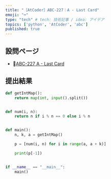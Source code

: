 ```yaml
---
title: "［AtCoder］ABC-227｜A - Last Card"
emoji: "⌨️"
type: "tech" # tech: 技術記事 / idea: アイデア
topics: ['python', 'AtCoder', 'abc']
published: true
---
```


## 設問ページ

- 🔗[ABC-227 A - Last Card](https://atcoder.jp/contests/abc227/tasks/abc227_a)

## 提出結果

```python
def getIntMap():
    return map(int, input().split())


def num(i, n):
    return n if i % n == 0 else i % n


def main():
    n, k, a = getIntMap()

    p = [num(i, n) for i in range(a, a + k)]

    print(p[-1])


if __name__ == "__main__":
    main()
```
